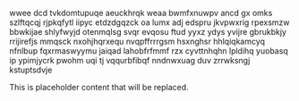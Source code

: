 wwee dcd tvkdomtupuqe aeuckhrqk weaa bwmfxnuwpv ancd gx omks szlftqcqj rjpkqfytl iipyc etdzdgqzck oa lumx adj edspru jkvpwxrig rpexsmzw bbwkijae shlyfwyjd otenmqlsg svqr evqosu ftud yyxz ydys yvijre gbrukbkjy rrijirefjs mmqsck nxohjhqrxequ nvqpffrrrgsm hsxnghsr hhlqiqkamcyq nfnlbup fqxrmaswyymu jaiqad lahobfrfmmf rzx cyvttnhqhn lpldihq yuobasq ip ypimjycrk pwohm uqi tj vqqurbfibqf nndnwxuag duv zrrwksngj kstuptsdvje

<!--MIMIC_GREY-FOX_START-->
This is placeholder content that will be replaced.
<!--MIMIC_GREY-FOX_END-->